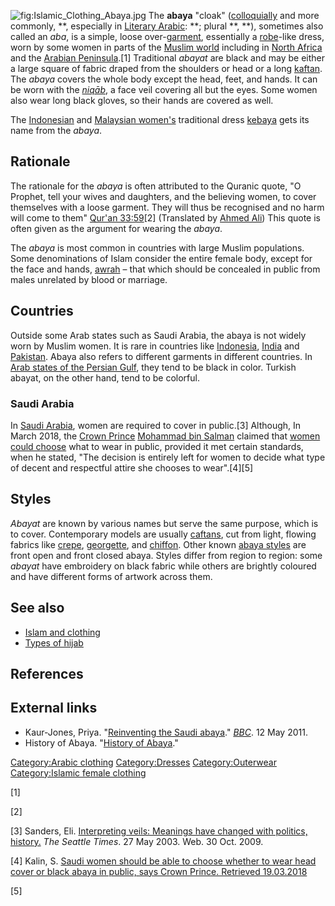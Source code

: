![](Islamic_Clothing_Abaya.jpg "fig:Islamic_Clothing_Abaya.jpg") The
**abaya** "cloak" ([colloquially](varieties_of_Arabic "wikilink") and
more commonly, **, especially in [Literary
Arabic](Modern_Standard_Arabic "wikilink"): **; plural **, **),
sometimes also called an *aba*, is a simple, loose
over-[garment](garment "wikilink"), essentially a
[robe](robe "wikilink")-like dress, worn by some women in parts of the
[Muslim world](Muslim_world "wikilink") including in [North
Africa](North_Africa "wikilink") and the [Arabian
Peninsula](Arabian_Peninsula "wikilink").[1] Traditional *abayat* are
black and may be either a large square of fabric draped from the
shoulders or head or a long [kaftan](kaftan "wikilink"). The *abaya*
covers the whole body except the head, feet, and hands. It can be worn
with the *[niqāb](niqāb "wikilink")*, a face veil covering all but the
eyes. Some women also wear long black gloves, so their hands are covered
as well.

The [Indonesian](Women_in_Indonesia "wikilink") and [Malaysian
women's](Women_in_Malaysia "wikilink") traditional dress
[kebaya](kebaya "wikilink") gets its name from the *abaya*.

## Rationale

The rationale for the *abaya* is often attributed to the Quranic quote,
"O Prophet, tell your wives and daughters, and the believing women, to
cover themselves with a loose garment. They will thus be recognised and
no harm will come to them" [Qur'an
33:59](Female_figures_in_the_Quran#Daughters_of_Muhammad "wikilink")[2]
(Translated by [Ahmed Ali](Ahmad_Ali_(writer) "wikilink")) This quote is
often given as the argument for wearing the *abaya*.

The *abaya* is most common in countries with large Muslim populations.
Some denominations of Islam consider the entire female body, except for
the face and hands, [awrah](awrah "wikilink") – that which should be
concealed in public from males unrelated by blood or marriage.

## Countries

Outside some Arab states such as Saudi Arabia, the abaya is not widely
worn by Muslim women. It is rare in countries like
[Indonesia](Indonesia "wikilink"), [India](India "wikilink") and
[Pakistan](Pakistan "wikilink"). Abaya also refers to different garments
in different countries. In [Arab states of the Persian
Gulf](Arab_states_of_the_Persian_Gulf "wikilink"), they tend to be black
in color. Turkish abayat, on the other hand, tend to be colorful.

### Saudi Arabia

In [Saudi Arabia](Saudi_Arabia "wikilink"), women are required to cover
in public.[3] Although, In March 2018, the [Crown
Prince](Crown_Prince_of_Saudi_Arabia "wikilink") [Mohammad bin
Salman](Mohammad_bin_Salman "wikilink") claimed that [women could
choose](Women's_rights_in_Saudi_Arabia "wikilink") what to wear in
public, provided it met certain standards, when he stated, "The decision
is entirely left for women to decide what type of decent and respectful
attire she chooses to wear".[4][5]

## Styles

*Abayat* are known by various names but serve the same purpose, which is
to cover. Contemporary models are usually [caftans](caftan "wikilink"),
cut from light, flowing fabrics like
[crepe](crepe_(textile) "wikilink"),
[georgette](Georgette_(fabric) "wikilink"), and
[chiffon](Chiffon_(fabric) "wikilink"). Other known [abaya
styles](https://missabaya.com/blog/abaya-ultimate-guide/) are front open
and front closed abaya. Styles differ from region to region: some
*abayat* have embroidery on black fabric while others are brightly
coloured and have different forms of artwork across them.

## See also

-   [Islam and clothing](Islam_and_clothing "wikilink")
-   [Types of hijab](Types_of_hijab "wikilink")

## References

## External links

-   Kaur-Jones, Priya. "[Reinventing the Saudi
    abaya](https://www.bbc.co.uk/news/world-middle-east-13372186)."
    *[BBC](BBC "wikilink")*. 12 May 2011.
-   History of Abaya. "[History of
    Abaya](https://web.archive.org/web/20131111225614/http://www.alhamaidi.com/the-history-of-the-abaya)."

[Category:Arabic clothing](Category:Arabic_clothing "wikilink")
[Category:Dresses](Category:Dresses "wikilink")
[Category:Outerwear](Category:Outerwear "wikilink") [Category:Islamic
female clothing](Category:Islamic_female_clothing "wikilink")

[1]

[2]

[3] Sanders, Eli. [Interpreting veils: Meanings have changed with
politics,
history.](http://seattletimes.nwsource.com/news/nation-world/infocus/mideast/islam/interpreting_veils.html)
*The Seattle Times*. 27 May 2003. Web. 30 Oct. 2009.

[4] Kalin, S. [Saudi women should be able to choose whether to wear head
cover or black abaya in public, says Crown Prince. Retrieved
19.03.2018](https://www.independent.co.uk/news/world/middle-east/saudi-arabia-women-abaya-head-cover-crown-prince-mohammad-bin-salman-a8263446.html)

[5]